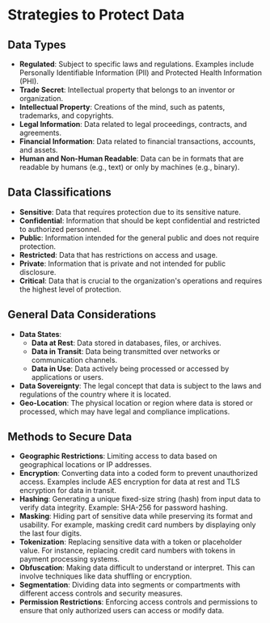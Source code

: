# Strategies to Protect Data

## Data Types
- **Regulated**: Subject to specific laws and regulations. Examples include Personally Identifiable Information (PII) and Protected Health Information (PHI).
- **Trade Secret**: Intellectual property that belongs to an inventor or organization.
- **Intellectual Property**: Creations of the mind, such as patents, trademarks, and copyrights.
- **Legal Information**: Data related to legal proceedings, contracts, and agreements.
- **Financial Information**: Data related to financial transactions, accounts, and assets.
- **Human and Non-Human Readable**: Data can be in formats that are readable by humans (e.g., text) or only by machines (e.g., binary).

## Data Classifications
- **Sensitive**: Data that requires protection due to its sensitive nature.
- **Confidential**: Information that should be kept confidential and restricted to authorized personnel.
- **Public**: Information intended for the general public and does not require protection.
- **Restricted**: Data that has restrictions on access and usage.
- **Private**: Information that is private and not intended for public disclosure.
- **Critical**: Data that is crucial to the organization's operations and requires the highest level of protection.

## General Data Considerations
- **Data States**:
  - **Data at Rest**: Data stored in databases, files, or archives.
  - **Data in Transit**: Data being transmitted over networks or communication channels.
  - **Data in Use**: Data actively being processed or accessed by applications or users.
- **Data Sovereignty**: The legal concept that data is subject to the laws and regulations of the country where it is located.
- **Geo-Location**: The physical location or region where data is stored or processed, which may have legal and compliance implications.

## Methods to Secure Data
- **Geographic Restrictions**: Limiting access to data based on geographical locations or IP addresses.
- **Encryption**: Converting data into a coded form to prevent unauthorized access. Examples include AES encryption for data at rest and TLS encryption for data in transit.
- **Hashing**: Generating a unique fixed-size string (hash) from input data to verify data integrity. Example: SHA-256 for password hashing.
- **Masking**: Hiding part of sensitive data while preserving its format and usability. For example, masking credit card numbers by displaying only the last four digits.
- **Tokenization**: Replacing sensitive data with a token or placeholder value. For instance, replacing credit card numbers with tokens in payment processing systems.
- **Obfuscation**: Making data difficult to understand or interpret. This can involve techniques like data shuffling or encryption.
- **Segmentation**: Dividing data into segments or compartments with different access controls and security measures.
- **Permission Restrictions**: Enforcing access controls and permissions to ensure that only authorized users can access or modify data.